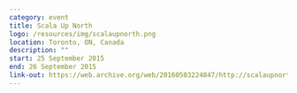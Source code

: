 ```yaml
---
category: event
title: Scala Up North
logo: /resources/img/scalaupnorth.png
location: Toronto, ON, Canada
description: ""
start: 25 September 2015
end: 26 September 2015
link-out: https://web.archive.org/web/20160503224847/http://scalaupnorth.com/2015.html
---
```

